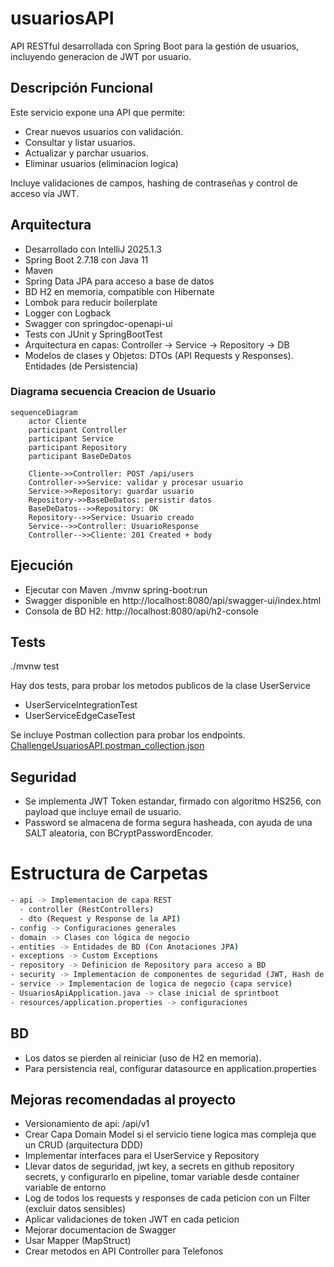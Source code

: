 # usuariosAPI

API RESTful desarrollada con Spring Boot para la gestión de usuarios, incluyendo generacion de JWT por usuario.

## Descripción Funcional

Este servicio expone una API que permite:

- Crear nuevos usuarios con validación.
- Consultar y listar usuarios.
- Actualizar y parchar usuarios.
- Eliminar usuarios (eliminacion logica)

Incluye validaciones de campos, hashing de contraseñas y control de acceso vía JWT.

## Arquitectura

- Desarrollado con IntelliJ 2025.1.3
- Spring Boot 2.7.18 con Java 11
- Maven
- Spring Data JPA para acceso a base de datos 
- BD H2 en memoria, compatible con Hibernate
- Lombok para reducir boilerplate
- Logger con Logback
- Swagger con springdoc-openapi-ui
- Tests con JUnit y SpringBootTest
- Arquitectura en capas: Controller -> Service -> Repository -> DB
- Modelos de clases y Objetos: DTOs (API Requests y Responses). Entidades (de Persistencia)

### Diagrama secuencia Creacion de Usuario

```mermaid
sequenceDiagram
    actor Cliente
    participant Controller
    participant Service
    participant Repository
    participant BaseDeDatos

    Cliente->>Controller: POST /api/users
    Controller->>Service: validar y procesar usuario
    Service->>Repository: guardar usuario
    Repository->>BaseDeDatos: persistir datos
    BaseDeDatos-->>Repository: OK
    Repository-->>Service: Usuario creado
    Service-->>Controller: UsuarioResponse
    Controller-->>Cliente: 201 Created + body
```

## Ejecución

- Ejecutar con Maven ./mvnw spring-boot:run
- Swagger disponible en http://localhost:8080/api/swagger-ui/index.html
- Consola de BD H2: http://localhost:8080/api/h2-console

## Tests
./mvnw test

Hay dos tests, para probar los metodos publicos de la clase UserService
- UserServiceIntegrationTest
- UserServiceEdgeCaseTest

Se incluye Postman collection para probar los endpoints.
[ChallengeUsuariosAPI.postman_collection.json](usuariosAPI/postman/ChallengeUsuariosAPI.postman_collection.json)

## Seguridad 

- Se implementa JWT Token estandar, firmado con algoritmo HS256, con payload que incluye email de usuario. 
- Password se almacena de forma segura hasheada, con ayuda de una SALT aleatoria, con BCryptPasswordEncoder.

# Estructura de Carpetas

```bash
- api -> Implementacion de capa REST 
  - controller (RestControllers)
  - dto (Request y Response de la API)
- config -> Configuraciones generales
- domain -> Clases con lógica de negocio
- entities -> Entidades de BD (Con Anotaciones JPA)
- exceptions -> Custom Exceptions
- repository -> Definicion de Repository para acceso a BD
- security -> Implementacion de componentes de seguridad (JWT, Hash de password)
- service -> Implementacion de logica de negocio (capa service)
- UsuariosApiApplication.java -> clase inicial de sprintboot
- resources/application.properties -> configuraciones
```

## BD 

- Los datos se pierden al reiniciar (uso de H2 en memoria).
- Para persistencia real, configurar datasource en application.properties


## Mejoras recomendadas al proyecto

- Versionamiento de api: /api/v1
- Crear Capa Domain Model si el servicio tiene logica mas compleja que un CRUD (arquitectura DDD)
- Implementar interfaces para el UserService y Repository
- Llevar datos de seguridad, jwt key, a secrets en github repository secrets, y configurarlo en pipeline, tomar variable desde container variable de entorno
- Log de todos los requests y responses de cada peticion con un Filter (excluir datos sensibles)
- Aplicar validaciones de token JWT en cada peticion
- Mejorar documentacion de Swagger
- Usar Mapper (MapStruct)
- Crear metodos en API Controller para Telefonos
